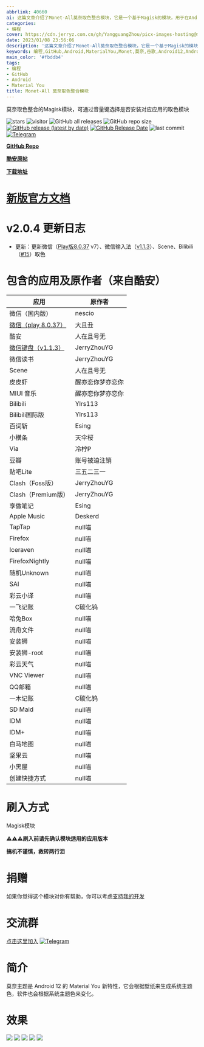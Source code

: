 ```yaml
---
abbrlink: 40660
ai: 这篇文章介绍了Monet-All莫奈取色整合模块，它是一个基于Magisk的模块，用于在Android设备上整合Material You的莫奈主题色取色功能。文章详述了该模块的v2.0.4版本更新内容，包括新支持的应用和一些修复与优化事项，同时列出了包含的应用及原作者信息。还说明了该模块的刷入方法、捐赠信息和加入交流群的方式。简介部分强调了莫奈主题的特点，即能够根据壁纸生成系统主题色，并让应用界面随之变化。最后，通过一系列效果图展示了该模块的实际应用效果。
categories:
- 编程
cover: https://cdn.jerryz.com.cn/gh/YangguangZhou/picx-images-hosting@master/Qexo/ChatGPT-Image-2025年3月30日-13_01_21.jpg
date: 2023/01/08 23:56:06
description: '这篇文章介绍了Monet-All莫奈取色整合模块，它是一个基于Magisk的模块，用于在Android设备上整合Material You的莫奈主题色取色功能。文章详述了该模块的v2.0.4版本更新内容，包括新支持的应用和一些修复与优化事项，同时列出了包含的应用及原作者信息。还说明了该模块的刷入方法、捐赠信息和加入交流群的方式。简介部分强调了莫奈主题的特点，即能够根据壁纸生成系统主题色，并让应用界面随之变化。最后，通过一系列效果图展示了该模块的实际应用效果。'
keywords: 编程,GitHub,Android,MaterialYou,Monet,莫奈,谷歌,Android12,Android13
main_color: '#fbddb4'
tags:
- 编程
- GitHub
- Android
- Material You
title: Monet-All 莫奈取色整合模块
---
```

莫奈取色整合的Magisk模块，可通过音量键选择是否安装对应应用的取色模块

![stars](https://img.shields.io/github/stars/YangguangZhou/Monet-All?style=flat)
![visitor](https://visitor-badge.laobi.icu/badge?page_id=Monet-All)
![GitHub all releases](https://img.shields.io/github/downloads/YangguangZhou/Monet-All/total)
![GitHub repo size](https://img.shields.io/github/repo-size/YangguangZhou/Monet-All)
[![GitHub release (latest by date)](https://img.shields.io/github/v/release/YangguangZhou/Monet-All)](https://github.com/YangguangZhou/Monet-All/releases)
[![GitHub Release Date](https://img.shields.io/github/release-date/YangguangZhou/Monet-All)](https://github.com/YangguangZhou/Monet-All/releases)
![last commit](https://img.shields.io/github/last-commit/YangguangZhou/Monet-All?style=flat)
[![Telegram](https://img.shields.io/badge/Telegram-Monet__All-informational?logo=telegram)](https://monet.jerryz.com.cn/group)

**[GitHub Repo](https://github.com/YangguangZhou/Monet-All)**

**[酷安原帖](https://monet.jerryz.com.cn/coolapk)**

**[下载地址](https://monet.jerryz.com.cn/download)**

# [新版官方文档](https://monet.jerryz.com.cn/)

# v2.0.4 更新日志

- 更新：更新微信（[Play版8.0.37](https://www.123pan.com/s/GUCRVv-gm4Mv.html) v7）、微信输入法（[v1.1.3](https://www.123pan.com/s/4ypDVv-rFSgH.html)）、Scene、Bilibili（[#15](https://github.com/YangguangZhou/Monet-All/pull/15)）取色

# 包含的应用及原作者（来自酷安）

| 应用                                                           | 原作者           |
| -------------------------------------------------------------- | ---------------- |
| 微信（国内版）                                                 | nescio           |
| [微信（play 8.0.37）](https://www.123pan.com/s/GUCRVv-gm4Mv.html) | 大且丑           |
| 酷安                                                           | 人在且号无       |
| [微信键盘（v1.1.3）](https://www.123pan.com/s/4ypDVv-rFSgH.html)  | JerryZhouYG      |
| 微信读书                                                       | JerryZhouYG      |
| Scene                                                          | 人在且号无       |
| 皮皮虾                                                         | 醒亦恋你梦亦恋你 |
| MIUI 音乐                                                      | 醒亦恋你梦亦恋你 |
| Bilibili                                                       | Ylrs113          |
| Bilibili国际版                                                 | Ylrs113          |
| 百词斩                                                         | Esing            |
| 小横条                                                         | 天伞桜           |
| Via                                                            | 冷柠P            |
| 豆瓣                                                           | 账号被迫注销     |
| 贴吧Lite                                                       | 三五二三一       |
| Clash（Foss版）                                                | JerryZhouYG      |
| Clash（Premium版）                                             | JerryZhouYG      |
| 享做笔记                                                       | Esing            |
| Apple Music                                                    | Deskerd          |
| TapTap                                                         | null喵           |
| Firefox                                                        | null喵           |
| Iceraven                                                       | null喵           |
| FirefoxNightly                                                 | null喵           |
| 随机Unknown                                                    | null喵           |
| SAI                                                            | null喵           |
| 彩云小译                                                       | null喵           |
| 一飞记账                                                       | C碳化钨          |
| 哈兔Box                                                        | null喵           |
| 流舟文件                                                       | null喵           |
| 安装狮                                                         | null喵           |
| 安装狮-root                                                    | null喵           |
| 彩云天气                                                       | null喵           |
| VNC Viewer                                                     | null喵           |
| QQ邮箱                                                         | null喵           |
| 一木记账                                                       | C碳化钨          |
| SD Maid                                                        | null喵           |
| IDM                                                            | null喵           |
| IDM+                                                           | null喵           |
| 白马地图                                                       | null喵           |
| 坚果云                                                         | null喵           |
| 小黑屋                                                         | null喵           |
| 创建快捷方式                                                   | null喵           |

<!-- | 一个木函 | JerryZhouYG |
| Share（第三方微博） | WhiCCX5 |
| APKGrabber | WhiCCX5 |
| Nothing天气 | WhiCCX5 |
| Jetisteam（第三方Steam） | iTaysonLab(Telegram) |
| Jetispot（第三方Spotify） | iTaysonLab(Telegram) |
| VideoYou | 稻光千叶 |
| MIUI Monet | Geoorg(GitHub) |
| PUITheme for ColorOS13 | 天伞桜 | -->

# 刷入方式

Magisk模块

**⚠️⚠️⚠️刷入前请先确认模块适用的应用版本**

**搞机不谨慎，救砖两行泪**

# 捐赠

如果你觉得这个模块对你有帮助，你可以考虑[支持我的开发](https://pay.jerryz.com.cn/)

# 交流群

[点击这里加入](https://monet.jerryz.com.cn/group)
[![Telegram](https://img.shields.io/badge/Telegram-Monet__All-informational?logo=telegram)](https://monet.jerryz.com.cn/group)

# 简介

莫奈主题是 Android 12 的 Material You 新特性，它会根据壁纸来生成系统主题色，软件也会根据系统主题色来变化。

# 效果

![](https://cdn.jerryz.com.cn/gh/YangguangZhou/Monet-All@docs/docs/public/1.png)
![](https://cdn.jerryz.com.cn/gh/YangguangZhou/Monet-All@docs/docs/public/2.png)
![](https://cdn.jerryz.com.cn/gh/YangguangZhou/Monet-All@docs/docs/public/3.png)
![](https://cdn.jerryz.com.cn/gh/YangguangZhou/Monet-All@docs/docs/public/4.png)
![](https://cdn.jerryz.com.cn/gh/YangguangZhou/Monet-All@docs/docs/public/5.png)
